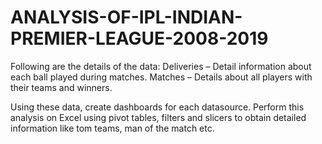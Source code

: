 # ANALYSIS-OF-IPL-INDIAN-PREMIER-LEAGUE-2008-2019
Following are the details of the data:
Deliveries – Detail information about each ball played during matches.
Matches – Details about all players with their teams and winners.

Using these data, create dashboards for each datasource.
Perform this analysis on Excel using pivot tables, filters and slicers to obtain detailed information like tom teams, man of the match etc.
